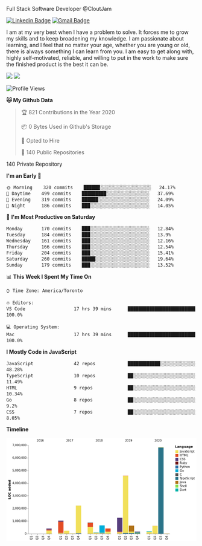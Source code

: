 Full Stack Software Developer @CloutJam

[![Linkedin Badge](https://img.shields.io/badge/-Jesse%20Okeya-6633cc?style=flat-square&logo=Linkedin&logoColor=white&link=https://www.linkedin.com/in/jesse-okeya-45a38510a/)](https://www.linkedin.com/in/jesse-okeya-45a38510a/) 
[![Gmail Badge](https://img.shields.io/badge/-jesseokeya@gmail.com-6633cc?style=flat-square&logo=Gmail&logoColor=white&link=mailto:jesseokeya@gmail.com)](mailto:jesseokeya@gmail.com)

I am at my very best when I have a problem to solve. It forces me to grow my skills and to keep broadening my knowledge. I am passionate about learning, and I feel that no matter your age, whether you are young or old, there is always something I can learn from you. I am easy to get along with, highly self-motivated, reliable, and willing to put in the work to make sure the finished product is the best it can be.

![](https://github-readme-stats.vercel.app/api?username=jesseokeya&show_icons=true&theme=radical) ![](https://github-readme-stats.vercel.app/api/top-langs/?username=jesseokeya&layout=compact&theme=radical)

<!--START_SECTION:waka-->
![Profile Views](http://img.shields.io/badge/Profile%20Views-0-blue)

**🐱 My Github Data** 

> 🏆 821 Contributions in the Year 2020
 > 
> 📦 0 Bytes Used in Github's Storage 
 > 
> 💼 Opted to Hire
 > 
> 📜 140 Public Repositories 
 > 
140 Private Repository 
 > 
**I'm an Early 🐤** 

```text
🌞 Morning    320 commits    ██████░░░░░░░░░░░░░░░░░░░   24.17% 
🌆 Daytime    499 commits    █████████░░░░░░░░░░░░░░░░   37.69% 
🌃 Evening    319 commits    ██████░░░░░░░░░░░░░░░░░░░   24.09% 
🌙 Night      186 commits    ███░░░░░░░░░░░░░░░░░░░░░░   14.05%

```
📅 **I'm Most Productive on Saturday** 

```text
Monday       170 commits    ███░░░░░░░░░░░░░░░░░░░░░░   12.84% 
Tuesday      184 commits    ███░░░░░░░░░░░░░░░░░░░░░░   13.9% 
Wednesday    161 commits    ███░░░░░░░░░░░░░░░░░░░░░░   12.16% 
Thursday     166 commits    ███░░░░░░░░░░░░░░░░░░░░░░   12.54% 
Friday       204 commits    ███░░░░░░░░░░░░░░░░░░░░░░   15.41% 
Saturday     260 commits    █████░░░░░░░░░░░░░░░░░░░░   19.64% 
Sunday       179 commits    ███░░░░░░░░░░░░░░░░░░░░░░   13.52%

```


📊 **This Week I Spent My Time On** 

```text
⌚︎ Time Zone: America/Toronto

🔥 Editors: 
VS Code                  17 hrs 39 mins      █████████████████████████   100.0%

💻 Operating System: 
Mac                      17 hrs 39 mins      █████████████████████████   100.0%

```

**I Mostly Code in JavaScript** 

```text
JavaScript               42 repos            ████████████░░░░░░░░░░░░░   48.28% 
TypeScript               10 repos            ██░░░░░░░░░░░░░░░░░░░░░░░   11.49% 
HTML                     9 repos             ██░░░░░░░░░░░░░░░░░░░░░░░   10.34% 
Go                       8 repos             ██░░░░░░░░░░░░░░░░░░░░░░░   9.2% 
CSS                      7 repos             ██░░░░░░░░░░░░░░░░░░░░░░░   8.05%

```


**Timeline**

![Chart not found](https://raw.githubusercontent.com/jesseokeya/jesseokeya/master/charts/bar_graph.png) 


<!--END_SECTION:waka-->
